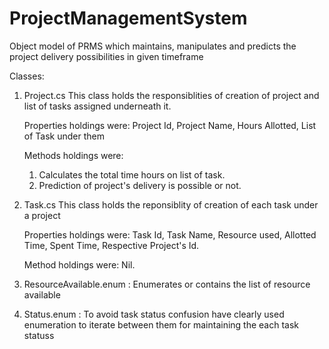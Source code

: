# ProjectManagementSystem
Object model of PRMS which maintains, manipulates and predicts the project delivery possibilities in given timeframe

Classes: 
1. Project.cs
  This class holds the responsiblities of creation of project and list of tasks assigned underneath it.
    
    Properties holdings were: Project Id, Project Name, Hours Allotted, List of Task under them
    
    Methods holdings were: 
    1. Calculates the total time hours on list of task.
    2. Prediction of project's delivery is possible or not.
    
 2. Task.cs
    This class holds the reponsiblity of creation of each task under a project
    
    Properties holdings were: Task Id, Task Name, Resource used, Allotted Time, Spent Time, Respective Project's Id.
    
    Method holdings were: 
    Nil.
    
 3. ResourceAvailable.enum
    : Enumerates or contains the list of resource available
    
 4. Status.enum
    : To avoid task status confusion have clearly used enumeration to iterate between them for maintaining the each task statuss
